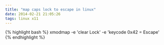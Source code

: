 ```yaml
---
title: "map caps lock to escape in linux"
date: 2014-02-21 21:05:26
tags: linux x11
---
```


</p>
{% highlight bash %}
xmodmap -e 'clear Lock' -e 'keycode 0x42 = Escape'
{% endhighlight %}<p>
